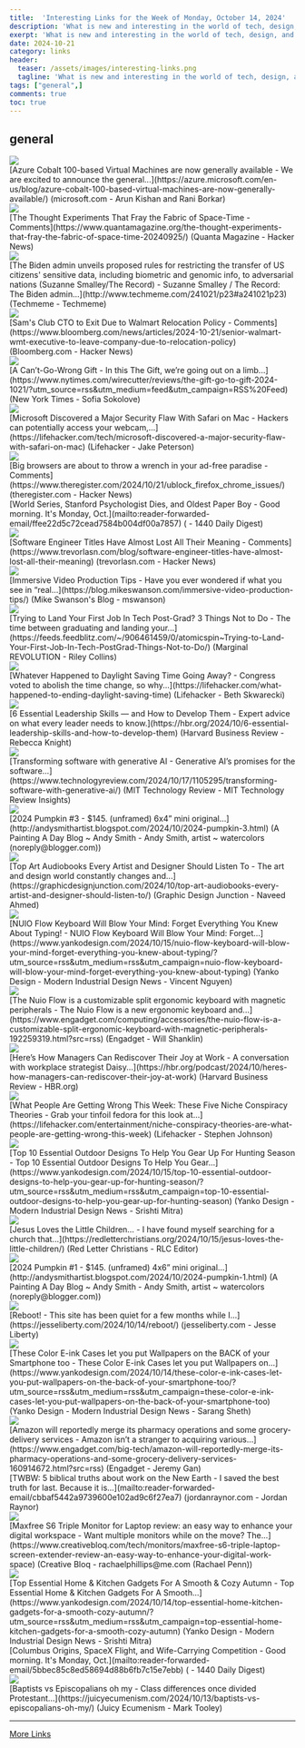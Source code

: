 ```yaml
---
title:  'Interesting Links for the Week of Monday, October 14, 2024'
description: 'What is new and interesting in the world of tech, design, and leadership?'
exerpt: 'What is new and interesting in the world of tech, design, and leadership?'
date: 2024-10-21
category: links
header:
  teaser: /assets/images/interesting-links.png
  tagline: 'What is new and interesting in the world of tech, design, and leadership?'
tags: ["general",]
comments: true
toc: true
---
```


## general
<div class="link-content"><img src='https://azurecomcdn.azureedge.net/cvt-7d64a6ad74031547d52bb8966c6b97369c40657ae8f5970a88b66ebda92d90a2/images/shared/social/azure-icon-250x250.png' class="link-image"/>
<div class="link-text" markdown="1">
  [Azure Cobalt 100-based Virtual Machines are now generally available - We are excited to announce the general...](https://azure.microsoft.com/en-us/blog/azure-cobalt-100-based-virtual-machines-are-now-generally-available/) (microsoft.com - Arun Kishan and Rani Borkar)
</div>
</div>
<div class="link-content"><img src='https://news.ycombinator.com/y18.svg' class="link-image"/>
<div class="link-text" markdown="1">
  [The Thought Experiments That Fray the Fabric of Space-Time - Comments](https://www.quantamagazine.org/the-thought-experiments-that-fray-the-fabric-of-space-time-20240925/) (Quanta Magazine - Hacker News)
</div>
</div>
<div class="link-content"><img src='http://www.techmeme.com/241021/i23.jpg' class="link-image"/>
<div class="link-text" markdown="1">
  [The Biden admin unveils proposed rules for restricting the transfer of US citizens' sensitive data, including biometric and genomic info, to adversarial nations (Suzanne Smalley/The Record) -   Suzanne Smalley / The Record: The Biden admin...](http://www.techmeme.com/241021/p23#a241021p23) (Techmeme - Techmeme)
</div>
</div>
<div class="link-content"><img src='https://news.ycombinator.com/y18.svg' class="link-image"/>
<div class="link-text" markdown="1">
  [Sam's Club CTO to Exit Due to Walmart Relocation Policy - Comments](https://www.bloomberg.com/news/articles/2024-10-21/senior-walmart-wmt-executive-to-leave-company-due-to-relocation-policy) (Bloomberg.com - Hacker News)
</div>
</div>
<div class="link-content"><img src='https://cdn.thewirecutter.com/wp-content/media/2024/10/241017-The-Gift-Top-Art-fallback.jpg?auto=webp&amp;quality=60&amp;width=630' class="link-image"/>
<div class="link-text" markdown="1">
  [A Can’t-Go-Wrong Gift -   In this The Gift, we’re going out on a limb...](https://www.nytimes.com/wirecutter/reviews/the-gift-go-to-gift-2024-1021/?utm_source=rss&utm_medium=feed&utm_campaign=RSS%20Feed) (New York Times - Sofia Sokolove)
</div>
</div>
<div class="link-content"><img src='https://lifehacker.com/imagery/articles/01JAQP6B8WBSDXSDWN54FH9PKD/hero-image.jpg' class="link-image"/>
<div class="link-text" markdown="1">
  [Microsoft Discovered a Major Security Flaw With Safari on Mac - Hackers can potentially access your webcam,...](https://lifehacker.com/tech/microsoft-discovered-a-major-security-flaw-with-safari-on-mac) (Lifehacker - Jake Peterson)
</div>
</div>
<div class="link-content"><img src='https://news.ycombinator.com/y18.svg' class="link-image"/>
<div class="link-text" markdown="1">
  [Big browsers are about to throw a wrench in your ad-free paradise - Comments](https://www.theregister.com/2024/10/21/ublock_firefox_chrome_issues/) (theregister.com - Hacker News)
</div>
</div>
<div class="link-content"><div class="link-text" markdown="1">
  [World Series, Stanford Psychologist Dies, and Oldest Paper Boy - Good morning. It's Monday, Oct.](mailto:reader-forwarded-email/ffee22d5c72cead7584b004df00a7857) ( - 1440 Daily Digest)
</div>
</div>
<div class="link-content"><img src='https://news.ycombinator.com/y18.svg' class="link-image"/>
<div class="link-text" markdown="1">
  [Software Engineer Titles Have Almost Lost All Their Meaning - Comments](https://www.trevorlasn.com/blog/software-engineer-titles-have-almost-lost-all-their-meaning) (trevorlasn.com - Hacker News)
</div>
</div>
<div class="link-content"><img src='https://blog.mikeswanson.com/wp-content/uploads/2024/04/MikeIcon-150x150.png' class="link-image"/>
<div class="link-text" markdown="1">
  [Immersive Video Production Tips - Have you ever wondered if what you see in “real...](https://blog.mikeswanson.com/immersive-video-production-tips/) (Mike Swanson's Blog - mswanson)
</div>
</div>
<div class="link-content"><img src='https://spin.atomicobject.com/wp-content/uploads/user-testing-JillDeVriesPhotography-AO2022-150-1-1-scaled.jpg' class="link-image"/>
<div class="link-text" markdown="1">
  [Trying to Land Your First Job In Tech Post-Grad? 3 Things Not to Do - The time between graduating and landing your...](https://feeds.feedblitz.com/~/906461459/0/atomicspin~Trying-to-Land-Your-First-Job-In-Tech-PostGrad-Things-Not-to-Do/) (Marginal REVOLUTION - Riley Collins)
</div>
</div>
<div class="link-content"><img src='https://lifehacker.com/imagery/articles/01HF2HDEP9RF9N7K9PWKXF57P8/hero-image.jpg' class="link-image"/>
<div class="link-text" markdown="1">
  [Whatever Happened to Daylight Saving Time Going Away? - Congress voted to abolish the time change, so why...](https://lifehacker.com/what-happened-to-ending-daylight-saving-time) (Lifehacker - Beth Skwarecki)
</div>
</div>
<div class="link-content"><img src='https://hbr.org/favicon.ico' class="link-image"/>
<div class="link-text" markdown="1">
  [6 Essential Leadership Skills — and How to Develop Them - Expert advice on what every leader needs to know.](https://hbr.org/2024/10/6-essential-leadership-skills-and-how-to-develop-them) (Harvard Business Review - Rebecca Knight)
</div>
</div>
<div class="link-content"><img src='https://www.technologyreview.com/static/media/favicon.1cfcdb44759a0f93ddf5feb5405dd4cc.ico' class="link-image"/>
<div class="link-text" markdown="1">
  [Transforming software with generative AI - Generative AI’s promises for the software...](https://www.technologyreview.com/2024/10/17/1105295/transforming-software-with-generative-ai/) (MIT Technology Review - MIT Technology Review Insights)
</div>
</div>
<div class="link-content"><img src='https://blogger.googleusercontent.com/img/b/R29vZ2xl/AVvXsEjw4rXDQ3bmjFMyrd2p3TzlGjnW-rXciKsixyTQ9rgK4cSTrF0kgmPoKIep2tUQtFpW4FYkBc8NGFid1xCdQ1IKZX-wfHnhwi603ib5HwFj_G9qif3cH-4a2Wg04g2DbwpZFnyhgr6Vj1GMovKew5ZQKj_IWds1pZTifZYKf8gkL_XhzwaiynacHRIss-A/w400-h264/FullSizeRender.jpeg' class="link-image"/>
<div class="link-text" markdown="1">
  [2024 Pumpkin #3 - $145. (unframed) 6x4” mini original...](http://andysmithartist.blogspot.com/2024/10/2024-pumpkin-3.html) (A Painting A Day Blog ~ Andy Smith - Andy Smith, artist ~ watercolors (noreply@blogger.com))
</div>
</div>
<div class="link-content"><img src='https://graphicdesignjunction.com/wp-content/uploads/2024/10/girl_listing_audiobooks.jpg' class="link-image"/>
<div class="link-text" markdown="1">
  [Top Art Audiobooks Every Artist and Designer Should Listen To - The art and design world constantly changes and...](https://graphicdesignjunction.com/2024/10/top-art-audiobooks-every-artist-and-designer-should-listen-to/) (Graphic Design Junction - Naveed Ahmed)
</div>
</div>
<div class="link-content"><img src='https://www.yankodesign.com/images/design_news/2024/10/nuio-flow-keyboard-will-blow-your-mind-forget-everything-you-knew-about-typing/NUIO-Flow-Keyboard-1.jpg' class="link-image"/>
<div class="link-text" markdown="1">
  [NUIO Flow Keyboard Will Blow Your Mind: Forget Everything You Knew About Typing! - NUIO Flow Keyboard Will Blow Your Mind: Forget...](https://www.yankodesign.com/2024/10/15/nuio-flow-keyboard-will-blow-your-mind-forget-everything-you-knew-about-typing/?utm_source=rss&utm_medium=rss&utm_campaign=nuio-flow-keyboard-will-blow-your-mind-forget-everything-you-knew-about-typing) (Yanko Design - Modern Industrial Design News - Vincent Nguyen)
</div>
</div>
<div class="link-content"><img src='https://s.yimg.com/kw/assets/favicon-160x160.png' class="link-image"/>
<div class="link-text" markdown="1">
  [The Nuio Flow is a customizable split ergonomic keyboard with magnetic peripherals - The Nuio Flow is a new ergonomic keyboard and...](https://www.engadget.com/computing/accessories/the-nuio-flow-is-a-customizable-split-ergonomic-keyboard-with-magnetic-peripherals-192259319.html?src=rss) (Engadget - Will Shanklin)
</div>
</div>
<div class="link-content"><img src='https://hbr.org/favicon.ico' class="link-image"/>
<div class="link-text" markdown="1">
  [Here’s How Managers Can Rediscover Their Joy at Work - A conversation with workplace strategist Daisy...](https://hbr.org/podcast/2024/10/heres-how-managers-can-rediscover-their-joy-at-work) (Harvard Business Review - HBR.org)
</div>
</div>
<div class="link-content"><img src='https://lifehacker.com/imagery/articles/01JA6D0BZDT3N4Z80Q8RBZMP91/hero-image.jpg' class="link-image"/>
<div class="link-text" markdown="1">
  [What People Are Getting Wrong This Week: These Five Niche Conspiracy Theories - Grab your tinfoil fedora for this look at...](https://lifehacker.com/entertainment/niche-conspiracy-theories-are-what-people-are-getting-wrong-this-week) (Lifehacker - Stephen Johnson)
</div>
</div>
<div class="link-content"><img src='https://www.yankodesign.com/images/design_news/2024/10/outdoor-designs-for-hunting-season/top_10_outdoor_designs_hunting_season_yanko_design_01.jpg' class="link-image"/>
<div class="link-text" markdown="1">
  [Top 10 Essential Outdoor Designs To Help You Gear Up For Hunting Season - Top 10 Essential Outdoor Designs To Help You Gear...](https://www.yankodesign.com/2024/10/15/top-10-essential-outdoor-designs-to-help-you-gear-up-for-hunting-season/?utm_source=rss&utm_medium=rss&utm_campaign=top-10-essential-outdoor-designs-to-help-you-gear-up-for-hunting-season) (Yanko Design - Modern Industrial Design News - Srishti Mitra)
</div>
</div>
<div class="link-content"><img src='https://redletterchristians.org/wp-content/uploads/2024/10/October-15-jesus-loves-the-little-children.jpg' class="link-image"/>
<div class="link-text" markdown="1">
  [Jesus Loves the Little Children… - I have found myself searching for a church that...](https://redletterchristians.org/2024/10/15/jesus-loves-the-little-children/) (Red Letter Christians - RLC Editor)
</div>
</div>
<div class="link-content"><img src='https://blogger.googleusercontent.com/img/b/R29vZ2xl/AVvXsEjKUAEoq_s4I09x8_UTxS2jV0M2Z-GRYkKTquYtBlVyyw9Ldg0IPhHocy3Fse7JP56oVlO6btZpos9aTKwV02cye7qShtaiaEfUMxAtP5Mbacff4CL5MtBnkDMyeoufUlSFehI3wJZyeHvtPTivk3vxUboCxYwZqrbuDd3XWc3v_p3MxDF-yphyphenhyphenQfrRBdc/s72-w264-h400-c/thumbnail_FullSizeRender.jpg' class="link-image"/>
<div class="link-text" markdown="1">
  [2024 Pumpkin #1 - $145. (unframed) 4x6” mini original...](http://andysmithartist.blogspot.com/2024/10/2024-pumpkin-1.html) (A Painting A Day Blog ~ Andy Smith - Andy Smith, artist ~ watercolors (noreply@blogger.com))
</div>
</div>
<div class="link-content"><img src='https://i0.wp.com/jesseliberty.com/wp-content/uploads/2016/05/Jesse.png?fit=174%2C159&ssl=1' class="link-image"/>
<div class="link-text" markdown="1">
  [Reboot! - This site has been quiet for a few months while I...](https://jesseliberty.com/2024/10/14/reboot/) (jesseliberty.com - Jesse Liberty)
</div>
</div>
<div class="link-content"><img src='https://www.yankodesign.com/images/design_news/2024/10/these-color-eink-cases-let-you-put-wallpapers-on-the-back-of-your-smartphone-too/reinkstone_eink_phone_case_1.jpg' class="link-image"/>
<div class="link-text" markdown="1">
  [These Color E-ink Cases let you put Wallpapers on the BACK of your Smartphone too - These Color E-ink Cases let you put Wallpapers on...](https://www.yankodesign.com/2024/10/14/these-color-e-ink-cases-let-you-put-wallpapers-on-the-back-of-your-smartphone-too/?utm_source=rss&utm_medium=rss&utm_campaign=these-color-e-ink-cases-let-you-put-wallpapers-on-the-back-of-your-smartphone-too) (Yanko Design - Modern Industrial Design News - Sarang Sheth)
</div>
</div>
<div class="link-content"><img src='https://s.yimg.com/kw/assets/favicon-160x160.png' class="link-image"/>
<div class="link-text" markdown="1">
  [Amazon will reportedly merge its pharmacy operations and some grocery-delivery services - Amazon isn’t a stranger to acquiring various...](https://www.engadget.com/big-tech/amazon-will-reportedly-merge-its-pharmacy-operations-and-some-grocery-delivery-services-160914672.html?src=rss) (Engadget - Jeremy Gan)
</div>
</div>
<div class="link-content"><div class="link-text" markdown="1">
  [TWBW: 5 biblical truths about work on the New Earth - I saved the best truth for last. Because it is...](mailto:reader-forwarded-email/cbbaf5442a9739600e102ad9c6f27ea7) (jordanraynor.com - Jordan Raynor)
</div>
</div>
<div class="link-content"><img src='https://cdn.mos.cms.futurecdn.net/C5JjTbKrSqGrUaYHqFk6Wn.jpg' class="link-image"/>
<div class="link-text" markdown="1">
  [Maxfree S6 Triple Monitor for Laptop review: an easy way to enhance your digital workspace - Want multiple monitors while on the move? The...](https://www.creativebloq.com/tech/monitors/maxfree-s6-triple-laptop-screen-extender-review-an-easy-way-to-enhance-your-digital-work-space) (Creative Bloq - rachaelphillips@me.com (Rachael Penn))
</div>
</div>
<div class="link-content"><img src='https://www.yankodesign.com/images/design_news/2024/10/essential-gadgets-for-fall-season-draft/top_10_gadgets_fall_yanko_design_01.jpg' class="link-image"/>
<div class="link-text" markdown="1">
  [Top Essential Home & Kitchen Gadgets For A Smooth & Cozy Autumn - Top Essential Home & Kitchen Gadgets For A Smooth...](https://www.yankodesign.com/2024/10/14/top-essential-home-kitchen-gadgets-for-a-smooth-cozy-autumn/?utm_source=rss&utm_medium=rss&utm_campaign=top-essential-home-kitchen-gadgets-for-a-smooth-cozy-autumn) (Yanko Design - Modern Industrial Design News - Srishti Mitra)
</div>
</div>
<div class="link-content"><div class="link-text" markdown="1">
  [Columbus Origins, SpaceX Flight, and Wife-Carrying Competition - Good morning. It's Monday, Oct.](mailto:reader-forwarded-email/5bbec85c8ed58694d88b6fb7c15e7ebb) ( - 1440 Daily Digest)
</div>
</div>
<div class="link-content"><img src='https://juicyecumenism.com/wp-content/uploads/logo-header.png' class="link-image"/>
<div class="link-text" markdown="1">
  [Baptists vs Episcopalians oh my -  Class differences once divided Protestant...](https://juicyecumenism.com/2024/10/13/baptists-vs-episcopalians-oh-my/) (Juicy Ecumenism - Mark Tooley)
</div>
</div>


---
[More Links](/links)
